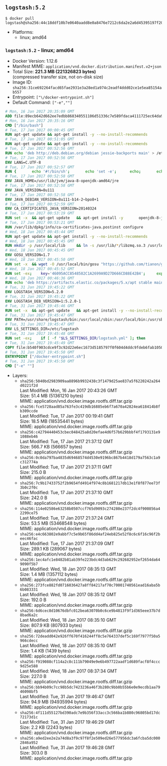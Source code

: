 ## `logstash:5.2`

```console
$ docker pull logstash@sha256:44c18ddf10b7e0640aadd8e0a8476e7212c6da2e2a6d45395197f20f3f05c05b
```

-	Platforms:
	-	linux; amd64

### `logstash:5.2` - linux; amd64

-	Docker Version: 1.12.6
-	Manifest MIME: `application/vnd.docker.distribution.manifest.v2+json`
-	Total Size: **221.3 MB (221326823 bytes)**  
	(compressed transfer size, not on-disk size)
-	Image ID: `sha256:31ce692264facd65fae2931e3a28ed1a974c2eadf4ddd02ce1e5ea85154ab557`
-	Entrypoint: `["\/docker-entrypoint.sh"]`
-	Default Command: `["-e",""]`

```dockerfile
# Mon, 16 Jan 2017 20:35:09 GMT
ADD file:89ecb642d662ee7edbb868340551106d51336c7e589fdaca4111725ec64da957 in / 
# Mon, 16 Jan 2017 20:35:16 GMT
CMD ["/bin/bash"]
# Tue, 17 Jan 2017 00:00:45 GMT
RUN apt-get update && apt-get install -y --no-install-recommends 		ca-certificates 		curl 		wget 	&& rm -rf /var/lib/apt/lists/*
# Tue, 17 Jan 2017 00:51:05 GMT
RUN apt-get update && apt-get install -y --no-install-recommends 		bzip2 		unzip 		xz-utils 	&& rm -rf /var/lib/apt/lists/*
# Tue, 17 Jan 2017 00:52:56 GMT
RUN echo 'deb http://deb.debian.org/debian jessie-backports main' > /etc/apt/sources.list.d/jessie-backports.list
# Tue, 17 Jan 2017 00:52:56 GMT
ENV LANG=C.UTF-8
# Tue, 17 Jan 2017 00:52:57 GMT
RUN { 		echo '#!/bin/sh'; 		echo 'set -e'; 		echo; 		echo 'dirname "$(dirname "$(readlink -f "$(which javac || which java)")")"'; 	} > /usr/local/bin/docker-java-home 	&& chmod +x /usr/local/bin/docker-java-home
# Tue, 17 Jan 2017 00:52:58 GMT
ENV JAVA_HOME=/usr/lib/jvm/java-8-openjdk-amd64/jre
# Tue, 17 Jan 2017 00:52:58 GMT
ENV JAVA_VERSION=8u111
# Tue, 17 Jan 2017 00:52:58 GMT
ENV JAVA_DEBIAN_VERSION=8u111-b14-2~bpo8+1
# Tue, 17 Jan 2017 00:52:59 GMT
ENV CA_CERTIFICATES_JAVA_VERSION=20140324
# Tue, 17 Jan 2017 00:53:19 GMT
RUN set -x 	&& apt-get update 	&& apt-get install -y 		openjdk-8-jre-headless="$JAVA_DEBIAN_VERSION" 		ca-certificates-java="$CA_CERTIFICATES_JAVA_VERSION" 	&& rm -rf /var/lib/apt/lists/* 	&& [ "$JAVA_HOME" = "$(docker-java-home)" ]
# Tue, 17 Jan 2017 00:53:21 GMT
RUN /var/lib/dpkg/info/ca-certificates-java.postinst configure
# Wed, 18 Jan 2017 00:45:44 GMT
RUN apt-get update && apt-get install -y --no-install-recommends 		apt-transport-https 		libzmq3 	&& rm -rf /var/lib/apt/lists/*
# Wed, 18 Jan 2017 00:45:45 GMT
RUN mkdir -p /usr/local/lib 	&& ln -s /usr/lib/*/libzmq.so.3 /usr/local/lib/libzmq.so
# Wed, 18 Jan 2017 00:45:45 GMT
ENV GOSU_VERSION=1.7
# Wed, 18 Jan 2017 00:45:50 GMT
RUN set -x 	&& wget -O /usr/local/bin/gosu "https://github.com/tianon/gosu/releases/download/$GOSU_VERSION/gosu-$(dpkg --print-architecture)" 	&& wget -O /usr/local/bin/gosu.asc "https://github.com/tianon/gosu/releases/download/$GOSU_VERSION/gosu-$(dpkg --print-architecture).asc" 	&& export GNUPGHOME="$(mktemp -d)" 	&& gpg --keyserver ha.pool.sks-keyservers.net --recv-keys B42F6819007F00F88E364FD4036A9C25BF357DD4 	&& gpg --batch --verify /usr/local/bin/gosu.asc /usr/local/bin/gosu 	&& rm -r "$GNUPGHOME" /usr/local/bin/gosu.asc 	&& chmod +x /usr/local/bin/gosu 	&& gosu nobody true
# Wed, 18 Jan 2017 00:45:52 GMT
RUN set -ex; 	key='46095ACC8548582C1A2699A9D27D666CD88E42B4'; 	export GNUPGHOME="$(mktemp -d)"; 	gpg --keyserver ha.pool.sks-keyservers.net --recv-keys "$key"; 	gpg --export "$key" > /etc/apt/trusted.gpg.d/elastic.gpg; 	rm -r "$GNUPGHOME"; 	apt-key list
# Wed, 18 Jan 2017 00:46:36 GMT
RUN echo 'deb https://artifacts.elastic.co/packages/5.x/apt stable main' > /etc/apt/sources.list.d/logstash.list
# Tue, 31 Jan 2017 19:45:22 GMT
ENV LOGSTASH_VERSION=5.2.0
# Tue, 31 Jan 2017 19:45:22 GMT
ENV LOGSTASH_DEB_VERSION=1:5.2.0-1
# Tue, 31 Jan 2017 19:45:46 GMT
RUN set -x 	&& apt-get update 	&& apt-get install -y --no-install-recommends "logstash=$LOGSTASH_DEB_VERSION" 	&& rm -rf /var/lib/apt/lists/*
# Tue, 31 Jan 2017 19:45:47 GMT
ENV PATH=/usr/share/logstash/bin:/usr/local/sbin:/usr/local/bin:/usr/sbin:/usr/bin:/sbin:/bin
# Tue, 31 Jan 2017 19:45:47 GMT
ENV LS_SETTINGS_DIR=/etc/logstash
# Tue, 31 Jan 2017 19:45:48 GMT
RUN set -ex; 	if [ -f "$LS_SETTINGS_DIR/logstash.yml" ]; then 		sed -ri 's!^path\.config:!#&!g' "$LS_SETTINGS_DIR/logstash.yml"; 	fi; 	if [ -f "$LS_SETTINGS_DIR/log4j2.properties" ]; then 		cp "$LS_SETTINGS_DIR/log4j2.properties" "$LS_SETTINGS_DIR/log4j2.properties.dist"; 		truncate --size=0 "$LS_SETTINGS_DIR/log4j2.properties"; 	fi
# Tue, 31 Jan 2017 19:45:49 GMT
COPY file:b540f903cdce9f3c92d22e6ec1673d5185797f0f604d4ddc9fdeb6fab1050a8f in / 
# Tue, 31 Jan 2017 19:45:50 GMT
ENTRYPOINT ["/docker-entrypoint.sh"]
# Tue, 31 Jan 2017 19:45:50 GMT
CMD ["-e" ""]
```

-	Layers:
	-	`sha256:5040bd2983909aa8896b9932438c3f1479d25ae837a5f6220242a264d0221f2d`  
		Last Modified: Mon, 16 Jan 2017 20:43:26 GMT  
		Size: 51.4 MB (51361210 bytes)  
		MIME: application/vnd.docker.image.rootfs.diff.tar.gzip
	-	`sha256:fce5728aad85a763fe3c419db16885eb6f7a670a42824ea618414b8fb309ccde`  
		Last Modified: Tue, 17 Jan 2017 00:19:41 GMT  
		Size: 18.5 MB (18535441 bytes)  
		MIME: application/vnd.docker.image.rootfs.diff.tar.gzip
	-	`sha256:c42794440453cbec048425a8d20efae4d6f57b629bbbf4f1793131e91088eb46`  
		Last Modified: Tue, 17 Jan 2017 21:37:12 GMT  
		Size: 566.7 KB (566657 bytes)  
		MIME: application/vnd.docker.image.rootfs.diff.tar.gzip
	-	`sha256:0c0da797ba4835d69468574d4530e9196bc867b4418d179a7563c1a9c312774a`  
		Last Modified: Tue, 17 Jan 2017 21:37:11 GMT  
		Size: 215.0 B  
		MIME: application/vnd.docker.image.rootfs.diff.tar.gzip
	-	`sha256:7c9b17433752f2b9654fd4914f974c8b1681217db13e1f8f877ee73f3b0c2f0c`  
		Last Modified: Tue, 17 Jan 2017 21:37:10 GMT  
		Size: 242.0 B  
		MIME: application/vnd.docker.image.rootfs.diff.tar.gzip
	-	`sha256:114e02586e63258b0507ccf765d9093c274280e237f2dc4f900856a42299ce75`  
		Last Modified: Tue, 17 Jan 2017 21:37:24 GMT  
		Size: 53.5 MB (53468548 bytes)  
		MIME: application/vnd.docker.image.rootfs.diff.tar.gzip
	-	`sha256:e4c663802e9abbf7c5e9b65f86dd4af24eb825e52f8c6c6f16c96f2beec46fac`  
		Last Modified: Tue, 17 Jan 2017 21:37:09 GMT  
		Size: 289.1 KB (289067 bytes)  
		MIME: application/vnd.docker.image.rootfs.diff.tar.gzip
	-	`sha256:1ec4afc1e8482b81ab39fe223bdc4d3ab629c292682952ef2654da649090f5b7`  
		Last Modified: Wed, 18 Jan 2017 08:35:13 GMT  
		Size: 1.4 MB (1357112 bytes)  
		MIME: application/vnd.docker.image.rootfs.diff.tar.gzip
	-	`sha256:273fce882fd0716036427a8ff84217af70c70001740561ead16aba5b6b083331`  
		Last Modified: Wed, 18 Jan 2017 08:35:12 GMT  
		Size: 192.0 B  
		MIME: application/vnd.docker.image.rootfs.diff.tar.gzip
	-	`sha256:6d6cec8d10676dbfc012bea63070b0c6ce9b4813f9f1d365eee37b7d8bad6a2c`  
		Last Modified: Wed, 18 Jan 2017 08:35:10 GMT  
		Size: 807.9 KB (807933 bytes)  
		MIME: application/vnd.docker.image.rootfs.diff.tar.gzip
	-	`sha256:72deadd042e926ff670f416244ff8c5e764337def5c169f7977f50a5966cdecc`  
		Last Modified: Wed, 18 Jan 2017 08:35:10 GMT  
		Size: 1.4 KB (1439 bytes)  
		MIME: application/vnd.docker.image.rootfs.diff.tar.gzip
	-	`sha256:f919088cf114a2c8c111b79049e9e6b497722aadf1d689facf8f4ccc9d25e588`  
		Last Modified: Wed, 18 Jan 2017 08:37:34 GMT  
		Size: 227.0 B  
		MIME: application/vnd.docker.image.rootfs.diff.tar.gzip
	-	`sha256:bb94b09c7cc98b5dc7423236a46f3b280c9bb0b55b6e0e9ecdb1aa7946098bf5`  
		Last Modified: Tue, 31 Jan 2017 19:46:47 GMT  
		Size: 94.9 MB (94935994 bytes)  
		MIME: application/vnd.docker.image.rootfs.diff.tar.gzip
	-	`sha256:4f111d55127bd390adc7e9b356f33acc3c566ba1b880c96805bd17dc72173d1c`  
		Last Modified: Tue, 31 Jan 2017 19:46:29 GMT  
		Size: 2.2 KB (2243 bytes)  
		MIME: application/vnd.docker.image.rootfs.diff.tar.gzip
	-	`sha256:a9ed2ee2e2a74d8a3f9c97f8f2e509ed26e577956dc3a6fcba5dc0002846a952`  
		Last Modified: Tue, 31 Jan 2017 19:46:28 GMT  
		Size: 303.0 B  
		MIME: application/vnd.docker.image.rootfs.diff.tar.gzip
